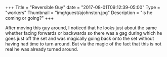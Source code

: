 +++
Title = "Reversible Guy"
date = "2017-08-01T09:12:39-05:00"
Type = "workers"
Thumbnail = "img/guest/ajohnston.jpg"
Description = "is he coming or going?"
+++

After moving this guy around, I noticed that he looks just about the same whether facing forwards or backwards so there was a gag during which he goes just off the set and was magically going back onto the set without having had time to turn around. But via the magic of the fact that this is not real he was already turned around.